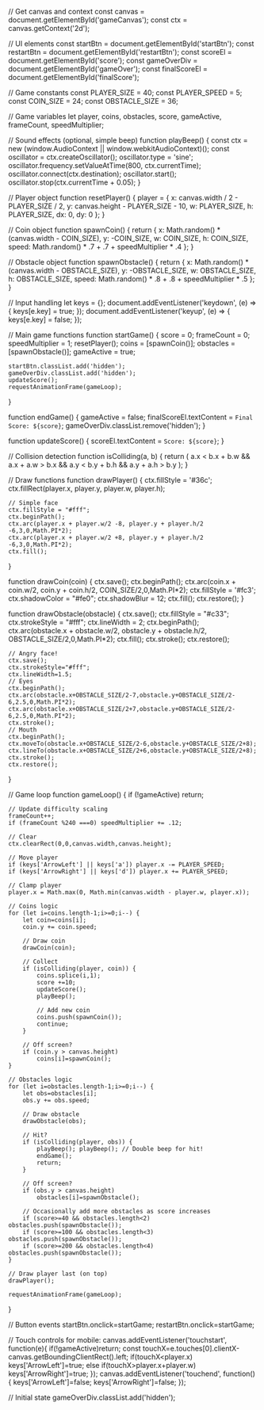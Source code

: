 // Get canvas and context
const canvas = document.getElementById('gameCanvas');
const ctx = canvas.getContext('2d');

// UI elements
const startBtn = document.getElementById('startBtn');
const restartBtn = document.getElementById('restartBtn');
const scoreEl = document.getElementById('score');
const gameOverDiv = document.getElementById('gameOver');
const finalScoreEl = document.getElementById('finalScore');

// Game constants
const PLAYER_SIZE = 40;
const PLAYER_SPEED = 5;
const COIN_SIZE = 24;
const OBSTACLE_SIZE = 36;

// Game variables
let player, coins, obstacles, score, gameActive, frameCount, speedMultiplier;

// Sound effects (optional, simple beep)
function playBeep() {
    const ctx = new (window.AudioContext || window.webkitAudioContext)();
    const oscillator = ctx.createOscillator();
    oscillator.type = 'sine';
    oscillator.frequency.setValueAtTime(800, ctx.currentTime);
    oscillator.connect(ctx.destination);
    oscillator.start();
    oscillator.stop(ctx.currentTime + 0.05);
}

// Player object
function resetPlayer() {
    player = {
        x: canvas.width / 2 - PLAYER_SIZE / 2,
        y: canvas.height - PLAYER_SIZE - 10,
        w: PLAYER_SIZE,
        h: PLAYER_SIZE,
        dx: 0,
        dy: 0
    };
}

// Coin object
function spawnCoin() {
    return {
        x: Math.random() * (canvas.width - COIN_SIZE),
        y: -COIN_SIZE,
        w: COIN_SIZE,
        h: COIN_SIZE,
        speed: Math.random() * .7 + .7 + speedMultiplier * .4
    };
}

// Obstacle object
function spawnObstacle() {
    return {
        x: Math.random() * (canvas.width - OBSTACLE_SIZE),
        y: -OBSTACLE_SIZE,
        w: OBSTACLE_SIZE,
        h: OBSTACLE_SIZE,
        speed: Math.random() * .8 + .8 + speedMultiplier * .5
    };
}

// Input handling
let keys = {};
document.addEventListener('keydown', (e) => { keys[e.key] = true; });
document.addEventListener('keyup', (e) => { keys[e.key] = false; });

// Main game functions
function startGame() {
    score = 0;
    frameCount = 0;
    speedMultiplier = 1;
    resetPlayer();
    coins = [spawnCoin()];
    obstacles = [spawnObstacle()];
    gameActive = true;

    startBtn.classList.add('hidden');
    gameOverDiv.classList.add('hidden');
    updateScore();
    requestAnimationFrame(gameLoop);
}

function endGame() {
    gameActive = false;
    finalScoreEl.textContent = `Final Score: ${score}`;
    gameOverDiv.classList.remove('hidden');
}

function updateScore() {
    scoreEl.textContent = `Score: ${score}`;
}

// Collision detection
function isColliding(a, b) {
    return (
        a.x < b.x + b.w &&
        a.x + a.w > b.x &&
        a.y < b.y + b.h &&
        a.y + a.h > b.y
    );
}

// Draw functions
function drawPlayer() {
    ctx.fillStyle = '#36c';
    ctx.fillRect(player.x, player.y, player.w, player.h);

    // Simple face
    ctx.fillStyle = "#fff";
    ctx.beginPath();
    ctx.arc(player.x + player.w/2 -8, player.y + player.h/2 -6,3,0,Math.PI*2);
    ctx.arc(player.x + player.w/2 +8, player.y + player.h/2 -6,3,0,Math.PI*2);
    ctx.fill();
}

function drawCoin(coin) {
    ctx.save();
    ctx.beginPath();
    ctx.arc(coin.x + coin.w/2, coin.y + coin.h/2, COIN_SIZE/2,0,Math.PI*2);
    ctx.fillStyle = '#fc3';
    ctx.shadowColor = "#fe0";
    ctx.shadowBlur = 12;
    ctx.fill();
    ctx.restore();
}

function drawObstacle(obstacle) {
    ctx.save();
    ctx.fillStyle = "#c33";
    ctx.strokeStyle = "#fff";
    ctx.lineWidth = 2;
    ctx.beginPath();
    ctx.arc(obstacle.x + obstacle.w/2, obstacle.y + obstacle.h/2, OBSTACLE_SIZE/2,0,Math.PI*2);
    ctx.fill();
    ctx.stroke();
    ctx.restore();

    // Angry face!
    ctx.save();
    ctx.strokeStyle="#fff";
    ctx.lineWidth=1.5;
    // Eyes
    ctx.beginPath();
    ctx.arc(obstacle.x+OBSTACLE_SIZE/2-7,obstacle.y+OBSTACLE_SIZE/2-6,2.5,0,Math.PI*2);
    ctx.arc(obstacle.x+OBSTACLE_SIZE/2+7,obstacle.y+OBSTACLE_SIZE/2-6,2.5,0,Math.PI*2);
    ctx.stroke();
    // Mouth
    ctx.beginPath();
    ctx.moveTo(obstacle.x+OBSTACLE_SIZE/2-6,obstacle.y+OBSTACLE_SIZE/2+8);
    ctx.lineTo(obstacle.x+OBSTACLE_SIZE/2+6,obstacle.y+OBSTACLE_SIZE/2+8);
    ctx.stroke();
    ctx.restore();
}

// Game loop
function gameLoop() {
    if (!gameActive) return;

    // Update difficulty scaling
    frameCount++;
    if (frameCount %240 ===0) speedMultiplier += .12;

    // Clear
    ctx.clearRect(0,0,canvas.width,canvas.height);

    // Move player
    if (keys['ArrowLeft'] || keys['a']) player.x -= PLAYER_SPEED;
    if (keys['ArrowRight'] || keys['d']) player.x += PLAYER_SPEED;

    // Clamp player
    player.x = Math.max(0, Math.min(canvas.width - player.w, player.x));

    // Coins logic
    for (let i=coins.length-1;i>=0;i--) {
        let coin=coins[i];
        coin.y += coin.speed;

        // Draw coin
        drawCoin(coin);

        // Collect
        if (isColliding(player, coin)) {
            coins.splice(i,1);
            score +=10;
            updateScore();
            playBeep();

            // Add new coin
            coins.push(spawnCoin());
            continue;
        }

        // Off screen?
        if (coin.y > canvas.height) 
            coins[i]=spawnCoin();
    }

    // Obstacles logic
    for (let i=obstacles.length-1;i>=0;i--) {
        let obs=obstacles[i];
        obs.y += obs.speed;

        // Draw obstacle
        drawObstacle(obs);

        // Hit?
        if (isColliding(player, obs)) {
            playBeep(); playBeep(); // Double beep for hit!
            endGame();
            return;
        }

        // Off screen?
        if (obs.y > canvas.height)
            obstacles[i]=spawnObstacle();
        
        // Occasionally add more obstacles as score increases
        if (score>=40 && obstacles.length<2) obstacles.push(spawnObstacle());
        if (score>=100 && obstacles.length<3) obstacles.push(spawnObstacle());
        if (score>=200 && obstacles.length<4) obstacles.push(spawnObstacle());
    }

    // Draw player last (on top)
    drawPlayer();

    requestAnimationFrame(gameLoop);
}

// Button events
startBtn.onclick=startGame;
restartBtn.onclick=startGame;

// Touch controls for mobile:
canvas.addEventListener('touchstart', function(e){
   if(!gameActive)return;
   const touchX=e.touches[0].clientX-canvas.getBoundingClientRect().left;
   if(touchX<player.x) keys['ArrowLeft']=true;
   else if(touchX>player.x+player.w) keys['ArrowRight']=true;
});
canvas.addEventListener('touchend', function(){
   keys['ArrowLeft']=false; keys['ArrowRight']=false;
});

// Initial state
gameOverDiv.classList.add('hidden');